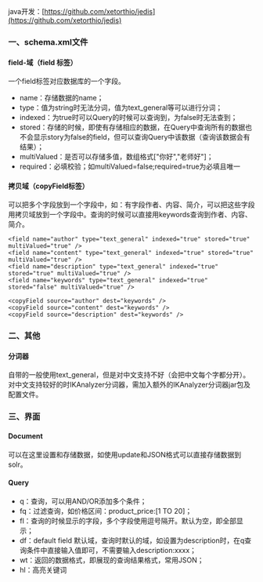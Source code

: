 java开发：[https://github.com/xetorthio/jedis](https://github.com/xetorthio/jedis)

### 一、schema.xml文件
#### field-域（field 标签）
一个field标签对应数据库的一个字段。
- name：存储数据的name；
- type：值为string时无法分词，值为text_general等可以进行分词；
- indexed：为true时可以Query的时候可以查询到，为false时无法查到；
- stored：存储的时候，即使有存储相应的数据，在Query中查询所有的数据也不会显示story为false的field，但可以查询Query中该数据（查询该数据会有结果）；
- multiValued：是否可以存储多值，数组格式["你好","老师好"]；
- required：必填校验；如multiValued=false;required=true为必填且唯一

#### 拷贝域（copyField标签）
可以把多个字段放到一个字段中，如：有字段作者、内容、简介，可以把这些字段用拷贝域放到一个字段中。查询的时候可以直接用keywords查询到作者、内容、简介。
```
<field name="author" type="text_general" indexed="true" stored="true" multiValued="true" />
<field name="content" type="text_general" indexed="true" stored="true" multiValued="true" />
<field name="description" type="text_general" indexed="true" stored="true" multiValued="true" />
<field name="keywords" type="text_general" indexed="true" stored="false" multiValued="true" />

<copyField source="author" dest="keywords" />
<copyField source="content" dest="keywords" />
<copyField source="description" dest="keywords" />
```

### 二、其他
#### 分词器
自带的一般使用text_general，但是对中文支持不好（会把中文每个字都分开）。对中文支持较好的时IKAnalyzer分词器，需加入额外的IKAnalyzer分词器jar包及配置文件。

### 三、界面
#### Document
可以在这里设置和存储数据，如使用update和JSON格式可以直接存储数据到solr。

#### Query
- q：查询，可以用AND/OR添加多个条件；  
- fq：过滤查询，如价格区间：product_price:[1 TO 20]；  
- fl：查询的时候显示的字段，多个字段使用逗号隔开。默认为空，即全部显示；  
- df：default field 默认域，查询时默认的域，如设置为description时，在q查询条件中直接输入值即可，不需要输入description:xxxx；  
- wt：返回的数据格式，即展现的查询结果格式，常用JSON；  
- hl：高亮关键词